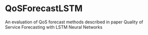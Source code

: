 # QoSForecastLSTM
An evaluation of QoS forecast methods described in paper Quality of Service Forecasting with LSTM Neural Networks
